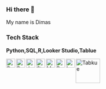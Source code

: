 ### Hi there 👋

 My name is Dimas

 ### Tech Stack
 
**Python,SQL,R,Looker Studio,Tablue**

<a href="https://www.python.org/">
<img align="left" alt="Python" width="24px" src="https://img.icons8.com/color/48/000000/python.png"/>
</a>
<a href="https://pandas.pydata.org/">
<img align="left" alt="Pandas" width="24px" src="https://upload.wikimedia.org/wikipedia/commons/thumb/2/22/Pandas_mark.svg/600px-Pandas_mark.svg.png"/>
<a href="https://jupyter.org/">
<img align="left" alt="Jupiter" width="24px" src="https://jupyter.org/assets/homepage/main-logo.svg"/>
<a href="https://streamlit.io/">
<img align="left" alt="Streamlit" width="24px" src="https://streamlit.io/favicon.svg"/>
<a href="https://www.mysql.com/">
<img align="left" alt="MySQL" width="24px" src="https://labs.mysql.com/common/logos/mysql-logo.svg?v2"/>
<a href="https://www.rstudio.com/categories/rstudio-ide/">
<img align="left" alt="Rstudio" width="24px" src="https://www.r-project.org/Rlogo.png"/>
<a href="https://lookerstudio.google.com/">
<img align="left" alt="Looker" width="24px" src="https://ssl.gstatic.com/datastudio/latest/static_images/pngs/favicon_looker_studio.png"/>
<a href="https://www.tableau.com/">
<img align="left" alt="Tabkue" width="66px" src="https://upload.wikimedia.org/wikipedia/commons/4/4b/Tableau_Logo.png"/>











